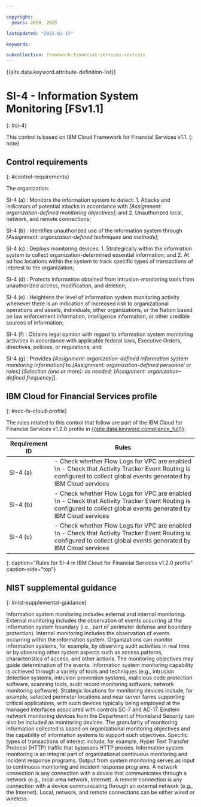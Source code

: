 ```yaml
---

copyright:
  years: 2020, 2025

lastupdated: "2025-02-15"

keywords:

subcollection: framework-financial-services-controls
---
```


{{site.data.keyword.attribute-definition-list}}

               
# SI-4 - Information System Monitoring [FSv1.1]
{: #si-4}

This control is based on IBM Cloud Framework for Financial Services v1.1.
{: note}


## Control requirements
{: #control-requirements}

The organization:

SI-4 (a)
    : Monitors the information system to detect:
      1. Attacks and indicators of potential attacks in accordance with _[Assignment: organization-defined monitoring objectives]_; and
      2. Unauthorized local, network, and remote connections;

SI-4 (b)
    : Identifies unauthorized use of the information system through _[Assignment: organization-defined techniques and methods]_;

SI-4 (c)
    : Deploys monitoring devices:
      1. Strategically within the information system to collect organization-determined essential information; and
      2. At ad hoc locations within the system to track specific types of transactions of interest to the organization;

SI-4 (d)
    : Protects information obtained from intrusion-monitoring tools from unauthorized access, modification, and deletion;

SI-4 (e)
    : Heightens the level of information system monitoring activity whenever there is an indication of increased risk to organizational operations and assets, individuals, other organizations, or the Nation based on law enforcement information, intelligence information, or other credible sources of information;

SI-4 (f)
    : Obtains legal opinion with regard to information system monitoring activities in accordance with applicable federal laws, Executive Orders, directives, policies, or regulations; and

SI-4 (g)
    : Provides _[Assignment: organization-defined information system monitoring information]_ to _[Assignment: organization-defined personnel or roles]_ _[Selection (one or more): as needed; [Assignment: organization-defined frequency]_].

## IBM Cloud for Financial Services profile
{: #scc-fs-cloud-profile}

The rules related to this control that follow are part of the IBM Cloud for Financial Services v1.2.0 profile in [{{site.data.keyword.compliance_full}}](/docs/security-compliance?topic=security-compliance-getting-started).

| Requirement ID | Rules |
|----------------|-------|
| SI-4 (a) | - Check whether Flow Logs for VPC are enabled \n - Check that Activity Tracker Event Routing is configured to collect global events generated by IBM Cloud services | 
| SI-4 (b) | - Check whether Flow Logs for VPC are enabled \n - Check that Activity Tracker Event Routing is configured to collect global events generated by IBM Cloud services | 
| SI-4 (c) | - Check whether Flow Logs for VPC are enabled \n - Check that Activity Tracker Event Routing is configured to collect global events generated by IBM Cloud services | 
{: caption="Rules for SI-4 in IBM Cloud for Financial Services v1.2.0 profile" caption-side="top"}

## NIST supplemental guidance
{: #nist-supplemental-guidance}

Information system monitoring includes external and internal monitoring. External monitoring includes the observation of events occurring at the information system boundary (i.e., part of perimeter defense and boundary protection). Internal monitoring includes the observation of events occurring within the information system. Organizations can monitor information systems, for example, by observing audit activities in real time or by observing other system aspects such as access patterns, characteristics of access, and other actions. The monitoring objectives may guide determination of the events. Information system monitoring capability is achieved through a variety of tools and techniques (e.g., intrusion detection systems, intrusion prevention systems, malicious code protection software, scanning tools, audit record monitoring software, network monitoring software). Strategic locations for monitoring devices include, for example, selected perimeter locations and near server farms supporting critical applications, with such devices typically being employed at the managed interfaces associated with controls SC-7 and AC-17. Einstein network monitoring devices from the Department of Homeland Security can also be included as monitoring devices. The granularity of monitoring information collected is based on organizational monitoring objectives and the capability of information systems to support such objectives. Specific types of transactions of interest include, for example, Hyper Text Transfer Protocol (HTTP) traffic that bypasses HTTP proxies. Information system monitoring is an integral part of organizational continuous monitoring and incident response programs. Output from system monitoring serves as input to continuous monitoring and incident response programs. A network connection is any connection with a device that communicates through a network (e.g., local area network, Internet). A remote connection is any connection with a device communicating through an external network (e.g., the Internet). Local, network, and remote connections can be either wired or wireless.





